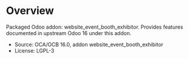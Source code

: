 # Overview

Packaged Odoo addon: website_event_booth_exhibitor. Provides features documented in upstream Odoo 16 under this addon.

- Source: OCA/OCB 16.0, addon website_event_booth_exhibitor
- License: LGPL-3
